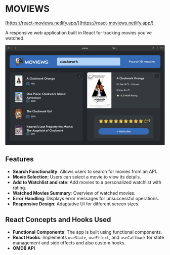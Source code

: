 # MOVIEWS

[https://react-moviews.netlify.app/](https://react-moviews.netlify.app/)

A responsive web application built in React for tracking movies you've watched.

<img src="public/screenshot1.png" alt="Screenshot" />

## Features

- **Search Functionality**: Allows users to search for movies from an API.
- **Movie Selection**: Users can select a movie to view its details.
- **Add to Watchlist and rate**: Add movies to a personalized watchlist with rating.
- **Watched Movies Summary**: Overview of watched movies.
- **Error Handling**: Displays error messages for unsuccessful operations.
- **Responsive Design**: Adaptative UI for different screen sizes.

## React Concepts and Hooks Used

- **Functional Components**: The app is built using functional components.
- **React Hooks**: Implements `useState`, `useEffect`, and `useCallback` for state management and side effects and also custom hooks.
- **OMDB API**
